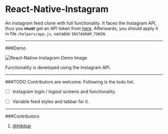 React-Native-Instagram
===================

An instagram feed clone with full functionality. It faces the Instagram API, thus you **must** get an API token from [here](https://www.instagram.com/developer/).
Afterwards, you should apply it in file `/helpers/app.js`, variable `INSTAGRAM_TOKEN`.

----------

###Demo

![React-Native-Instagram Demo Image](http://i.giphy.com/l0MYGRo6rgddPGvFm.gif)

Functionality is developed using the Instagram API.

----------

###TODO
Contributors are welcome. Following is the todo list.

- [ ] Instagram login / logout screens and functionality.
- [ ] Variable feed styles and tabbar for it.


----------

###Contributors 

 1. [@htkibar](https://github.com/htkibar)